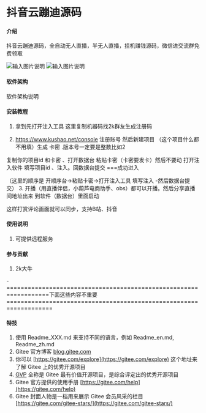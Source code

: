 # 抖音云蹦迪源码

#### 介绍
抖音云蹦迪源码，全自动无人直播，半无人直播，挂机赚钱源码，微信进交流群免费领取

![输入图片说明](https://img-blog.csdnimg.cn/img_convert/5ae63082a6dedc7d1a2e94e0cfcba024.png#pic_center)
![输入图片说明](https://images.gitee.com/uploads/images/2022/0413/102236_8231b056_2114052.jpeg "微信图片_20220412161303.jpg")
#### 软件架构
软件架构说明


#### 安装教程

1. 拿到先打开注入工具
这里复制机器码找2k群友生成注册码

2. https://www.kushao.net/console 注册账号 
然后新建项目 （这个项目什么都不用填）生成 卡密 .版本号一定要是整数比如2 

复制你的项目id 和卡密
、打开数据台 粘贴卡密（卡密要发卡）然后不要动
打开注入软件   填写项目id 、注入。回数据台提交 ===成功进入

（这里的顺序是 开顺序台->粘贴卡密->打开注入工具 填写注入 -然后数据台提交）
3. 开播（用直播伴侣，小葫芦电商助手、obs）都可以开播。然后分享直播间地址出来 到软件（数据台）里面启动

这样打赏评论画面就可以同步，支持B站、抖音

#### 使用说明

1.  可提供远程服务

#### 参与贡献

1.  2k大牛

-==================================================================下面这些内容不重要===================================================================

#### 特技

1.  使用 Readme\_XXX.md 来支持不同的语言，例如 Readme\_en.md, Readme\_zh.md
2.  Gitee 官方博客 [blog.gitee.com](https://blog.gitee.com)
3.  你可以 [https://gitee.com/explore](https://gitee.com/explore) 这个地址来了解 Gitee 上的优秀开源项目
4.  [GVP](https://gitee.com/gvp) 全称是 Gitee 最有价值开源项目，是综合评定出的优秀开源项目
5.  Gitee 官方提供的使用手册 [https://gitee.com/help](https://gitee.com/help)
6.  Gitee 封面人物是一档用来展示 Gitee 会员风采的栏目 [https://gitee.com/gitee-stars/](https://gitee.com/gitee-stars/)
